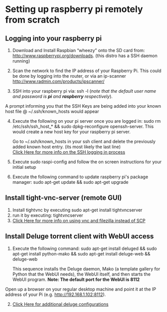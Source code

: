 Setting up raspberry pi remotely from scratch
===========

Logging into your raspberry pi
-------------

1. Download and Install Raspbian “wheezy” onto the SD card from: http://www.raspberrypi.org/downloads. (this distro has a SSH daemon running)

2. Scan the network to find the IP address of your Raspberry Pi. This could be done by logging into the router, or via an ip-scanner  http://www.radmin.com/products/ipscanner/

3.  SSH into your raspberry pi via: ssh <ip address of your Rpi> -l <username> (*note that the default user name and password is __pi__ and __raspberry__ respectively*).
      
  A prompt informing you that the SSH Keys are being added into your known host file @  ~/.ssh/known_hosts would appear 


4.  Execute the following on your pi server once you are logged in:  sudo rm /etc/ssh/ssh_host_* && sudo dpkg-reconfigure openssh-server. This would create a new host key for your raspberry pi server.

    Go to  ~/.ssh/known_hosts in your ssh client and delete the previously added known host entry. (its most likely the last line)    
    [Click Here for more info on the SSH logging in process](http://elinux.org/RPi_Remote_Access) 
    

5. Execute sudo raspi-config and follow the on screen instructions for your initial setup
6. Execute the following command to update raspberry pi's package manager: sudo apt-get update && sudo apt-get upgrade


Install tight-vnc-server (remote GUI)
-------------
1. Install tightvnc by executing sudo apt-get install tightvncserver
2. run it by executing: tightvncserver
3. [Click Here for more info on using vnc and filezilla instead of SCP ](http://www.howtogeek.com/141157/how-to-configure-your-raspberry-pi-for-remote-shell-desktop-and-file-transfer/all/) 


Install Deluge torrent client with WebUI access
-------------
1. Execute the following command: sudo apt-get install deluged && sudo apt-get install python-mako && sudo apt-get install deluge-web && deluge-web
      
      This sequence installs the Deluge daemon, Mako (a template gallery for Python that the WebUI needs), the WebUI itself, and then starts the WebUI program. **Note: The default port for the WebUI is 8112**

Open up a browser on your regular desktop machine and point it at the IP address of your Pi (e.g. http://192.168.1.102:8112).


2. [Click Here for additional deluge configurations ](http://www.howtogeek.com/141157/how-to-configure-your-raspberry-pi-for-remote-shell-desktop-and-file-transfer/all/) 




